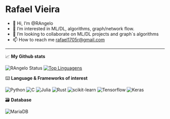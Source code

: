 # Rafael Vieira
- 👋 Hi, I’m @RAngelo
- 👀 I’m interested in ML/DL, algorithms, graph/network flow. 
- 💞️ I’m looking to collaborate on ML/DL projects and graph´s algorithms
- 📫 How to reach me rafael1705r@gmail.com 
***

📈 **My Github stats**

![RAngelo Status](https://github-readme-stats.vercel.app/api?username=rangelo&show_icons=true)
[![Top Linguagens](https://github-readme-stats.vercel.app/api/top-langs/?username=rangelo&layout=compact)](https://github.com/rangelo/github-readme-stats)


⌨️ **Language & Frameworks of interest**

<kdb>![Python](https://img.shields.io/badge/Python-3776AB?style=for-the-badge&logo=python&logoColor=white)</kbd>
<kdb>![C](https://img.shields.io/badge/C-00599C?style=for-the-badge&logo=c&logoColor=white)</kbd>
<kdb>![Julia](https://img.shields.io/badge/Julia-9558B2?style=for-the-badge&logo=julia&logoColor=white)</kbd>
<kdb>![Rust](https://img.shields.io/badge/Julia-9558B2?style=for-the-badge&logo=rust&logoColor=white)</kbd>
<kdb>![scikit-learn](https://img.shields.io/badge/scikit_learn-F7931E?style=for-the-badge&logo=scikit-learn&logoColor=white)</kbd>
<kdb>![Tensorflow](https://img.shields.io/badge/TensorFlow-FF6F00?style=for-the-badge&logo=TensorFlow&logoColor=white)</kbd>
<kdb>![Keras](https://img.shields.io/badge/Keras-D00000?style=for-the-badge&logo=Keras&logoColor=white)</kbd>

 🗃️ **Database**

![MariaDB](https://img.shields.io/badge/MariaDB-003545?style=for-the-badge&logo=mariadb&logoColor=white)


<!---
RAngelo/RAngelo is a ✨ special ✨ repository because its `README.md` (this file) appears on your GitHub profile.
You can click the Preview link to take a look at your changes.
--->
